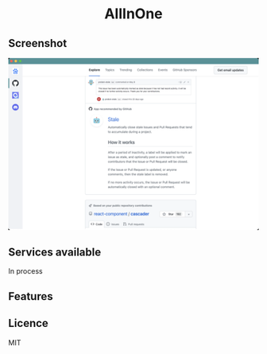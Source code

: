<h1 align="center">
  AllInOne
  <br>
</h1>


## Screenshot

![AllInOne](https://raw.githubusercontent.com/luke358/allInBox/main/screenshots/AllInOne.png?token=GHSAT0AAAAAACCVAW2N4JCJZTACUY5GH66MZDDKLQQ)

## Services available
<string>In process</string>
<br>
## Features

Licence
-------------------
MIT